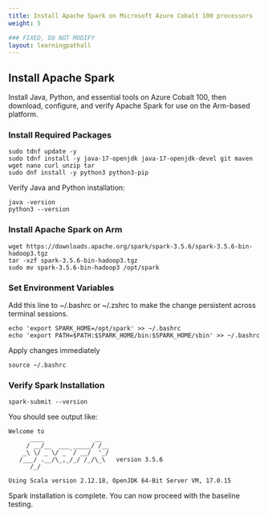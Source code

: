 ```yaml
---
title: Install Apache Spark on Microsoft Azure Cobalt 100 processors
weight: 5

### FIXED, DO NOT MODIFY
layout: learningpathall
---
```


## Install Apache Spark

Install Java, Python, and essential tools on Azure Cobalt 100, then download, configure, and verify Apache Spark for use on the Arm-based platform.
### Install Required Packages 

```console
sudo tdnf update -y
sudo tdnf install -y java-17-openjdk java-17-openjdk-devel git maven wget nano curl unzip tar
sudo dnf install -y python3 python3-pip
```
Verify Java and Python installation:
```console
java -version
python3 --version
```

### Install Apache Spark on Arm
```console
wget https://downloads.apache.org/spark/spark-3.5.6/spark-3.5.6-bin-hadoop3.tgz
tar -xzf spark-3.5.6-bin-hadoop3.tgz
sudo mv spark-3.5.6-bin-hadoop3 /opt/spark
```
### Set Environment Variables 
Add this line to ~/.bashrc or ~/.zshrc to make the change persistent across terminal sessions.

```cosole
echo 'export SPARK_HOME=/opt/spark' >> ~/.bashrc
echo 'export PATH=$PATH:$SPARK_HOME/bin:$SPARK_HOME/sbin' >> ~/.bashrc
```
Apply changes immediately

```console
source ~/.bashrc
```

### Verify Spark Installation

```console
spark-submit --version
```
You should see output like: 

```output
Welcome to
      ____              __
     / __/__  ___ _____/ /__
    _\ \/ _ \/ _ `/ __/  '_/
   /___/ .__/\_,_/_/ /_/\_\   version 3.5.6
      /_/

Using Scala version 2.12.18, OpenJDK 64-Bit Server VM, 17.0.15
```
Spark installation is complete. You can now proceed with the baseline testing.
